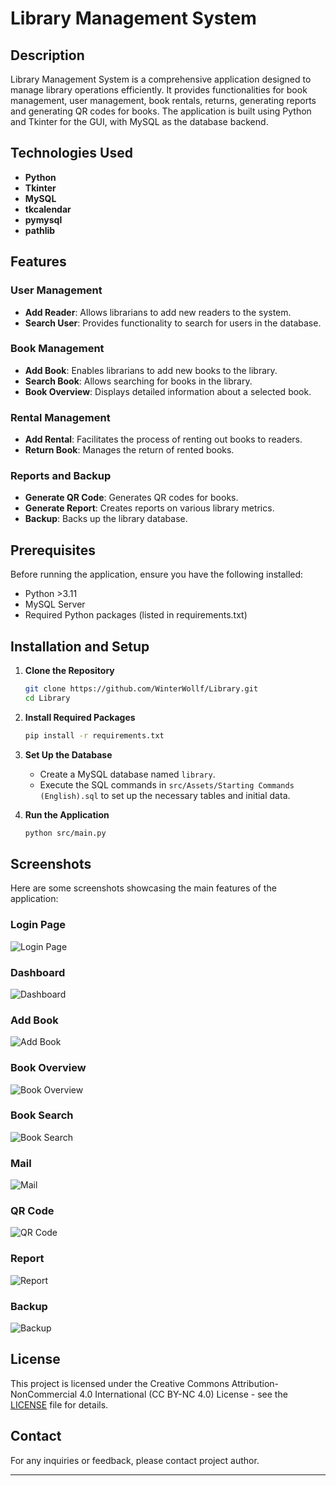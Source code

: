 # Library Management System

## Description

Library Management System is a comprehensive application designed to manage library operations efficiently. It provides functionalities for book management, user management, book rentals, returns, generating reports and generating QR codes for books. The application is built using Python and Tkinter for the GUI, with MySQL as the database backend.

## Technologies Used

- **Python**
- **Tkinter**
- **MySQL**
- **tkcalendar**
- **pymysql**
- **pathlib**

## Features

### User Management
- **Add Reader**: Allows librarians to add new readers to the system.
- **Search User**: Provides functionality to search for users in the database.

### Book Management
- **Add Book**: Enables librarians to add new books to the library.
- **Search Book**: Allows searching for books in the library.
- **Book Overview**: Displays detailed information about a selected book.

### Rental Management
- **Add Rental**: Facilitates the process of renting out books to readers.
- **Return Book**: Manages the return of rented books.

### Reports and Backup
- **Generate QR Code**: Generates QR codes for books.
- **Generate Report**: Creates reports on various library metrics.
- **Backup**: Backs up the library database.

## Prerequisites

Before running the application, ensure you have the following installed:

- Python >3.11
- MySQL Server
- Required Python packages (listed in requirements.txt)

## Installation and Setup

1. **Clone the Repository**
   ```sh
   git clone https://github.com/WinterWollf/Library.git
   cd Library
   ```

2. **Install Required Packages**
   ```sh
   pip install -r requirements.txt
   ```

3. **Set Up the Database**
   - Create a MySQL database named `library`.
   - Execute the SQL commands in `src/Assets/Starting Commands (English).sql` to set up the necessary tables and initial data.

4. **Run the Application**
   ```sh
   python src/main.py
   ```

## Screenshots

Here are some screenshots showcasing the main features of the application:

### Login Page
![Login Page](screenshots/loginPage.png)

### Dashboard
![Dashboard](screenshots/dashboard.png)

### Add Book
![Add Book](screenshots/addBook.png)

### Book Overview
![Book Overview](screenshots/bookOverview.png)

### Book Search
![Book Search](screenshots/bookSearch.png)

### Mail
![Mail](screenshots/mail.png)

### QR Code
![QR Code](screenshots/QRCode.png)

### Report
![Report](screenshots/raport.png)

### Backup
![Backup](screenshots/backup.png)

## License

This project is licensed under the Creative Commons Attribution-NonCommercial 4.0 International (CC BY-NC 4.0) License - see the [LICENSE](LICENSE.txt) file for details.

## Contact

For any inquiries or feedback, please contact project author.

---